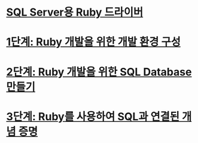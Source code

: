 # [SQL Server용 Ruby 드라이버](ruby-driver-for-sql-server.md)
# [1단계: Ruby 개발을 위한 개발 환경 구성](step-1-configure-development-environment-for-ruby-development.md)
# [2단계: Ruby 개발을 위한 SQL Database 만들기](step-2-create-a-sql-database-for-ruby-development.md)
# [3단계: Ruby를 사용하여 SQL과 연결된 개념 증명](step-3-proof-of-concept-connecting-to-sql-using-ruby.md)